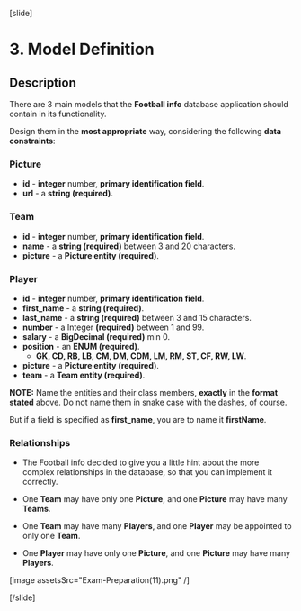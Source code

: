 [slide]

# 3. Model Definition

## Description

There are 3 main models that the **Football info** database application should contain in its functionality.

Design them in the **most appropriate** way, considering the following **data constraints**:


### Picture

- **id** - **integer** number, **primary identification field**.
- **url** - a **string (required)**.


### Team

- **id** - **integer** number, **primary identification field**. 
- **name** - a **string (required)** between 3 and 20 characters.
- **picture** - a **Picture entity (required)**.

### Player

- **id** - **integer** number, **primary identification field**.
- **first_name** - a **string (required)**.
- **last_name** - a **string (required)** between 3 and 15 characters.
- **number** - a Integer **(required)** between 1 and 99.
- **salary** - a **BigDecimal (required)** min 0.
- **position** - an **ENUM (required)**.
    - **GK, CD, RB, LB, CM, DM, CDM, LM, RM, ST, CF, RW, LW**.
- **picture** - a **Picture entity (required)**.
- **team** - a **Team entity (required)**.

**NOTE:** Name the entities and their class members, **exactly** in the **format stated** above. Do not name them in snake case with the dashes, of course. 

But if a field is specified as **first_name**, you are to name it **firstName**.

### Relationships

- The Football info decided to give you a little hint about the more complex relationships in the database, so that you can implement it correctly.

- One **Team** may have only one **Picture**, and one **Picture** may have many **Teams**.

- One **Team** may have many **Players**, and one **Player** may be appointed to only one **Team**.

- One **Player** may have only one **Picture**, and one **Picture** may have many **Players**.

[image assetsSrc="Exam-Preparation(11).png" /]

[/slide]